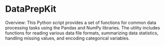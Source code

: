 # DataPrepKit
Overview:
This Python script provides a set of functions for common data processing tasks using the Pandas and NumPy libraries. The utility includes functions for reading various data file formats, summarizing data statistics,
handling missing values, and encoding categorical variables.
